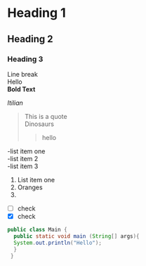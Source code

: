 # Heading 1 
## Heading 2
### Heading 3

Line break  
Hello  
**Bold Text**

*Itilian*

>This is a quote  
>Dinosaurs
>>hello

-list item one  
-list item 2  
-list item 3  

1. List item one  
2. Oranges  
3.

- [ ] check
- [x] check

```java
public class Main {
  public static void main (String[] args){
  System.out.println("Hello");
  }
 }
 ```
 
